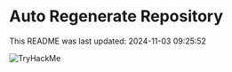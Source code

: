 # Auto Regenerate Repository

This README was last updated: 2024-11-03 09:25:52

 ![TryHackMe](https://tryhackme.com/badge/533634)